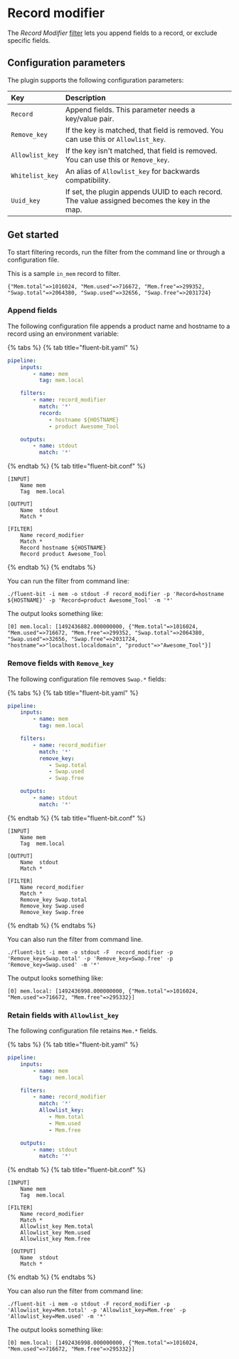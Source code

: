 # Record modifier

The _Record Modifier_ [filter](pipeline/filters.md) lets you append fields to a record, or exclude specific fields.

## Configuration parameters

The plugin supports the following configuration parameters:

| Key | Description |
| :--- | :--- |
| `Record` | Append fields. This parameter needs a key/value pair. |
| `Remove_key` | If the key is matched, that field is removed. You can use this or `Allowlist_key`.|
| `Allowlist_key` | If the key isn't matched, that field is removed. You can use this or `Remove_key`. |
| `Whitelist_key` | An alias of `Allowlist_key` for backwards compatibility. |
| `Uuid_key` | If set, the plugin appends UUID to each record. The value assigned becomes the key in the map. |

## Get started

To start filtering records, run the filter from the command line or through a configuration file.

This is a sample `in_mem` record to filter.

```text
{"Mem.total"=>1016024, "Mem.used"=>716672, "Mem.free"=>299352, "Swap.total"=>2064380, "Swap.used"=>32656, "Swap.free"=>2031724}
```

### Append fields

The following configuration file appends a product name and hostname to a record using an environment variable:

{% tabs %}
{% tab title="fluent-bit.yaml" %}

```yaml
pipeline:
    inputs:
        - name: mem
          tag: mem.local

    filters:
        - name: record_modifier
          match: '*'
          record:
             - hostname ${HOSTNAME}
             - product Awesome_Tool

    outputs:
        - name: stdout
          match: '*'
```

{% endtab %}
{% tab title="fluent-bit.conf" %}

```text
[INPUT]
    Name mem
    Tag  mem.local

[OUTPUT]
    Name  stdout
    Match *

[FILTER]
    Name record_modifier
    Match *
    Record hostname ${HOSTNAME}
    Record product Awesome_Tool
```

{% endtab %}
{% endtabs %}

You can run the filter from command line:

```shell
./fluent-bit -i mem -o stdout -F record_modifier -p 'Record=hostname ${HOSTNAME}' -p 'Record=product Awesome_Tool' -m '*'
```

The output looks something like:

```text
[0] mem.local: [1492436882.000000000, {"Mem.total"=>1016024, "Mem.used"=>716672, "Mem.free"=>299352, "Swap.total"=>2064380, "Swap.used"=>32656, "Swap.free"=>2031724, "hostname"=>"localhost.localdomain", "product"=>"Awesome_Tool"}]
```

### Remove fields with `Remove_key`

The following configuration file removes `Swap.*` fields:

{% tabs %}
{% tab title="fluent-bit.yaml" %}

```yaml
pipeline:
    inputs:
        - name: mem
          tag: mem.local

    filters:
        - name: record_modifier
          match: '*'
          remove_key:
             - Swap.total
             - Swap.used
             - Swap.free

    outputs:
        - name: stdout
          match: '*'
```

{% endtab %}
{% tab title="fluent-bit.conf" %}

```text
[INPUT]
    Name mem
    Tag  mem.local

[OUTPUT]
    Name  stdout
    Match *

[FILTER]
    Name record_modifier
    Match *
    Remove_key Swap.total
    Remove_key Swap.used
    Remove_key Swap.free
```

{% endtab %}
{% endtabs %}

You can also run the filter from command line.

```shell
./fluent-bit -i mem -o stdout -F  record_modifier -p 'Remove_key=Swap.total' -p 'Remove_key=Swap.free' -p 'Remove_key=Swap.used' -m '*'
```

The output looks something like:

```text
[0] mem.local: [1492436998.000000000, {"Mem.total"=>1016024, "Mem.used"=>716672, "Mem.free"=>295332}]
```

### Retain fields with `Allowlist_key`

The following configuration file retains `Mem.*` fields.

{% tabs %}
{% tab title="fluent-bit.yaml" %}

```yaml
pipeline:
    inputs:
        - name: mem
          tag: mem.local

    filters:
        - name: record_modifier
          match: '*'
          Allowlist_key:
             - Mem.total
             - Mem.used
             - Mem.free

    outputs:
        - name: stdout
          match: '*'
```

{% endtab %}
{% tab title="fluent-bit.conf" %}

```text
[INPUT]
    Name mem
    Tag  mem.local

[FILTER]
    Name record_modifier
    Match *
    Allowlist_key Mem.total
    Allowlist_key Mem.used
    Allowlist_key Mem.free

 [OUTPUT]
    Name  stdout
    Match *
```

{% endtab %}
{% endtabs %}

You can also run the filter from command line:

```shell
./fluent-bit -i mem -o stdout -F record_modifier -p 'Allowlist_key=Mem.total' -p 'Allowlist_key=Mem.free' -p 'Allowlist_key=Mem.used' -m '*'
```

The output looks something like:

```text
[0] mem.local: [1492436998.000000000, {"Mem.total"=>1016024, "Mem.used"=>716672, "Mem.free"=>295332}]
```
